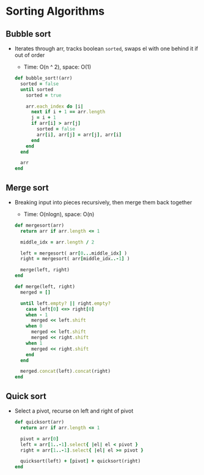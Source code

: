 # Sorting Algorithms

## Bubble sort
- Iterates through arr, tracks boolean ```sorted```, swaps el with one behind it if out of order
  - Time: O(n ^ 2), space: O(1)

  ```rb
  def bubble_sort!(arr)
    sorted = false
    until sorted
      sorted = true

      arr.each_index do |i|
        next if i + 1 == arr.length
        j = i + 1
        if arr[i] > arr[j]
          sorted = false
          arr[i], arr[j] = arr[j], arr[i]
        end
      end
    end

    arr
  end
  ```

## Merge sort
- Breaking input into pieces recursively, then merge them back together
  - Time: O(nlogn), space: O(n)

  ```rb
  def mergesort(arr)
    return arr if arr.length <= 1

    middle_idx = arr.length / 2

    left = mergesort( arr[0...middle_idx] )
    right = mergesort( arr[middle_idx..-1] )

    merge(left, right)
  end

  def merge(left, right)
    merged = []

    until left.empty? || right.empty?
      case left[0] <=> right[0]
      when - 1
        merged << left.shift
      when 0
        merged << left.shift
        merged << right.shift
      when 1
        merged << right.shift
      end
    end

    merged.concat(left).concat(right)
  end
  ```

## Quick sort
- Select a pivot, recurse on left and right of pivot

  ```rb
  def quicksort(arr)
    return arr if arr.length <= 1

    pivot = arr[0]
    left = arr[1..-1].select{ |el| el < pivot }
    right = arr[1..-1].select{ |el| el >= pivot }

    quicksort(left) + [pivot] + quicksort(right)
  end
  ```

